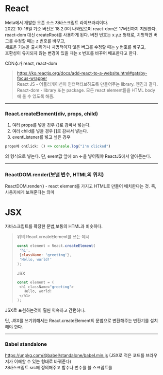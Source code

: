 # React
Meta에서 개발한 오픈 소스 자바스크립트 라이브러리이다.  
2022-10-16일 기준 버전은 18.2.0이 나와있으며 react-dom은 17버전까지 지원한다.  
react-dom 대신 createRoot를 사용하게 된다.
버전 번호는 x.y.z 형태로, 치명적인 버그를 수정할 때는 z 번호를 바꾸고,  
새로운 기능을 출시하거나 치명적이지 않은 버그를 수정할 때는 y 번호를 바꾸고,  
호환성이 유지되지 않는 변경이 있을 때는 x 번호를 바꾸어 배포한다고 한다.  

CDN추가 react, react-dom  
> https://ko.reactjs.org/docs/add-react-to-a-website.html#gatsby-focus-wrapper  
React JS - 어플리케이션이 인터랙티브하도록 만들어주는 library. 엔진과 같다.  
React-dom - library 또는 package. 모든 react element들을 HTML body에 둘 수 있도록 해줌.  

---

### React.createElement(div, props, child)  
1. 여러 props를 넣을 경우 {}로 감싸서 넣는다.
2. 여러 child를 넣을 경우 []로 감싸서 넣는다.
3. eventListener를 넣고 싶은 경우 
```javaScript
props에 onClick: () => console.log("I'm clicked")
```
의 형식으로 넣는다. 단, event값 앞에 on <-을 넣어줘야 ReactJS에서 알아듣는다.  

---

### ReactDOM.render(보낼 변수, HTML의 위치)  
ReactDOM.render() - react element를 가지고 HTML로 만들어 배치한다는 것. 즉, 사용자에게 보여준다는 의미  

# JSX
자바스크립트를 확장한 문법,보통의 HTML과 비슷하다.  

>위의 React.createElement를 쓰는 예시
>```javaScript
>const element = React.createElement(
>  'h1',
>  {className: 'greeting'},
>  'Hello, world!'
>);
>```
>JSX
>```javaScript
>const element = (
>  <h1 className="greeting">
>    Hello, world!
>  </h1>
>);
>```
>
JSX로 표현하는것이 훨씬 익숙하고 간편하다.

단, JSX를 쓰기위해서는 React.createElement의 문법으로 변환해주는 변환기를 설치해야 한다.  

---

### Babel standalone
https://unpkg.com/@babel/standalone/babel.min.js (JSX로 적은 코드를 브라우저가 이해할 수 있는 형태로 바꿔준다)  
자바스크립트 src에 정의해주고 함수나 변수를 쓸 스크립트를 <script type="text/babel">로 바꿔준다.

---

### 규칙

1. 직접 만든 컴포넌트의 첫 글자는 반드시 대문자여야 한다.
2. 소문자면 React랑 JSX는 HTML 태그라고 인식한다.
3. 직접 만든 컴포넌트들은 전부 함수로 만들어 줘야 한다.

Ex)
```javaScript
1. div의 id를 가져오기
const root = document.getElementById("root");

2-1. 일반적인 함수(Function)
function Title() {
  return (
    <h3 id="title" onMouseEnter={() => console.log("mouse enter")}>
    Hello i'm a title
    </h3>
  );
}

2-2. 화살표 함수(ArrowFunction)
const Button = () => (
  <button 
    style={{
    backgroundColor: "tomato",
    }}
    onClick={() => console.log("im clicked")}
  >
    Click me
  </button>
);

3. 만들어진 컴포넌트를 다른 컴포넌트 안에 넣는 방법
const Container = () => (
  <div>
    <Title/>
    <Button/>
  </div>
);

4. render를 통해 html으로 보내기
ReactDOM.render(<Container/>, root);
```
점점 보기 편리해지고 있다.
  
---

### 리 렌더링
방식에는 여러 방법이 있다.  
무식한 방법으로는 아래의 예제가 있다.  
```HTML
<body>
    <div id="root"></div>
</body>
```
```JavaScript
<script src="https://unpkg.com/react@17.0.2/umd/react.production.min.js" crossorigin></script>
<script src="https://unpkg.com/react-dom@17.0.2/umd/react-dom.production.min.js" crossorigin></script>
<script src="https://unpkg.com/@babel/standalone/babel.min.js"></script>

<script type="text/babel">     
  //div id를 가져옴
  const root = document.getElementById("root");
  let counter = 0;

  function countUp() {
    counter = counter +1;
      render();
    }

  function render() {
    ReactDOM.render(<Container/>, root);
  }

  const Container = () => (
    <div>
      <h3>Total clicks: {counter}</h3>
      <button onClick={countUp}>Click me</button>
    </div>
  );

  // render로 html으로 보냄
  render();
</script>
```
이 방법은 HTML페이지를 렌더링 할때 계속적으로 함수를 이용하여 렌더링 해줘야한다.  
하나의 함수라면 괜찮겠지만 많은 함수들을 렌더링 한다면 그 함수들을 줄줄히 적어줘야 한다.  
